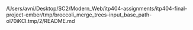 /Users/avni/Desktop/SC2/Modern_Web/itp404-assignments/itp404-final-project-ember/tmp/broccoli_merge_trees-input_base_path-ol70iKCl.tmp/2/README.md